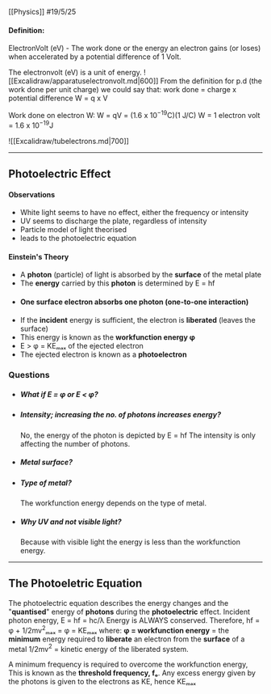 [[Physics]]
#19/5/25 
#### Definition:
ElectronVolt (eV) - The work done or the energy an electron gains (or loses) when accelerated by a potential difference of 1 Volt.

The electronvolt (eV) is a unit of energy.
![[Excalidraw/apparatuselectronvolt.md|600]]
From the definition for p.d (the work done per unit charge) we could say that:
work done = charge x potential difference
W = q x V

Work done on electron W:
	W = qV = (1.6 x 10$^{-19}$C)(1 J/C)
	W = 1 electron volt = 1.6 x 10$^{-19}$J

![[Excalidraw/tubelectrons.md|700]]

---

## Photoelectric Effect
#### Observations
- White light seems to have no effect, either the frequency or intensity
- UV seems to discharge the plate, regardless of intensity
- Particle model of light theorised
- leads to the photoelectric equation
#### Einstein's Theory
- A **photon** (particle) of light is absorbed by the **surface** of the metal plate
- The **energy** carried by this **photon** is determined by E = hf
- #### **One surface electron absorbs one photon (one-to-one interaction)**
- If the **incident** energy is sufficient, the electron is **liberated** (leaves the surface)
- This energy is known as the **workfunction energy φ**
- E > φ = KEₘₐₓ of the ejected electron
- The ejected electron is known as a **photoelectron**
### Questions
- ##### What if E = φ or E < φ? 
	
- ##### Intensity; increasing the no. of photons increases energy?
	No, the energy of the photon is depicted by E = hf
	The intensity is only affecting the number of photons.
- ##### Metal surface?
- ##### Type of metal?
	The workfunction energy depends on the type of metal.
- ##### Why UV and not visible light?
	Because with visible light the energy is less than the workfunction energy.

---
## The Photoeletric Equation
The photoelectric equation describes the energy changes and the "**quantised**" energy of **photons** during the **photoelectric** effect.
Incident photon energy, E = hf = hc/λ
Energy is ALWAYS conserved.
Therefore, hf = φ + 1/2mv$^2$ₘₐₓ = φ = KEₘₐₓ
where:
	**φ = workfunction energy** = the **minimum** energy required to **liberate** an electron from the **surface** of a metal
	1/2mv$^2$ = kinetic energy of the liberated system.

A minimum frequency is required to overcome the workfunction energy, This is known as the **threshold frequency, fₒ**.
Any excess energy given by the photons is given to the electrons as KE, hence KEₘₐₓ